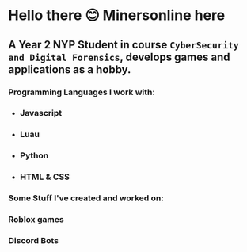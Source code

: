 # Hello there 😊 Minersonline here
## A Year 2 NYP Student in course **`CyberSecurity and Digital Forensics`**, develops games and applications as a hobby.

### Programming Languages I work with:
* ### Javascript
* ### Luau 
* ### Python
* ### HTML & CSS

### Some Stuff I've created and worked on:
### Roblox games
### Discord Bots

<!--
**Minersonline/Minersonline** is a ✨ _special_ ✨ repository because its `README.md` (this file) appears on your GitHub profile.

Here are some ideas to get you started:

- 🔭 I’m currently working on ...
- 🌱 I’m currently learning ...
- 👯 I’m looking to collaborate on ...
- 🤔 I’m looking for help with ...
- 💬 Ask me about ...
- 📫 How to reach me: ...
- 😄 Pronouns: ...
- ⚡ Fun fact: ...
-->
